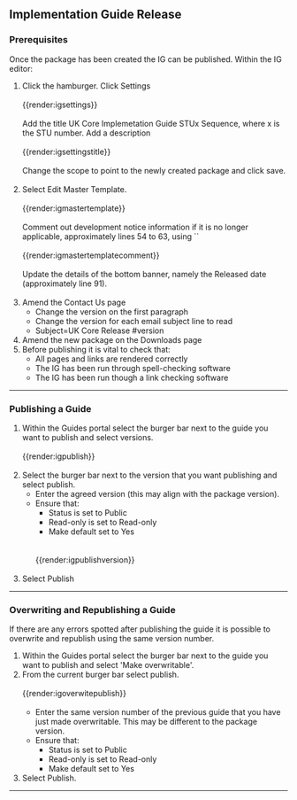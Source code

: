 ## Implementation Guide Release

### Prerequisites
Once the package has been created the IG can be published. Within the IG editor:

<ol>
<li>Click the hamburger. Click Settings
 <br><br>
 {{render:igsettings}}
 <br><br>
  Add the title UK Core Implemetation Guide STUx Sequence, where x is the STU number. Add a description
  <br><br>
 {{render:igsettingstitle}}
 <br><br>
  Change the scope to point to the newly created package and click save.
 <br><br></li>
<li>Select Edit Master Template.
<br><Br>
 {{render:igmastertemplate}}
 <br><Br>
  Comment out development notice information if it is no longer applicable, approximately lines 54 to 63, using `<!-- [block of code] -->`
  <br><Br>
 {{render:igmastertemplatecomment}}
<br><Br>
  Update the details of the bottom banner, namely the Released date (approximately line 91).
 <br><br></li>
<li>Amend the Contact Us page
<ul> 
<li>Change the version on the first paragraph</li>
<li>Change the version for each email subject line to read</li>
<li>Subject=UK Core Release #version </li>
</ul>
</li>
<li>Amend the new package on the Downloads page</li>
<li>Before publishing it is vital to check that:
<ul> 
<li>All pages and links are rendered correctly</li>
<li>The IG has been run through spell-checking software</li>
<li>The IG has been run though a link checking software </li>
</ul></li>
</ol>

---

### Publishing a Guide

<ol>
<li>Within the Guides portal select the burger bar next to the guide you want to publish and select versions.
<br><br>
{{render:igpublish}}
<br><br></li>
<li>Select the burger bar next to the version that you want publishing and select publish.
  <ul>
    <li>Enter the agreed version (this may align with the package version).</li>
    <li>Ensure that:
      <ul>
      <li>Status is set to Public</li>
      <li>Read-only is set to Read-only
      <li>Make default set to Yes </li>
      </ul>
    <br><br>
    {{render:igpublishversion}}
    <br><br>
    </li>
  </ul>
</li>
<li>Select Publish</li>
</ol>

---

### Overwriting and Republishing a Guide

If there are any errors spotted after publishing the guide it is possible to overwrite and republish using the same version number.

<ol>
<li>Within the Guides portal select the burger bar next to the guide you want to publish and select 'Make overwritable'.</li>
<li>From the current burger bar select publish.
 <br><br>
 {{render:igoverwitepublish}}
 <br><br>
 <ul>
  <li>Enter the same version number of the previous guide that you have just made overwritable. This may be different to the package version.</li>
  <li>Ensure that:
    <ul>
    <li>Status is set to Public</li>
    <li>Read-only is set to Read-only
    <li>Make default set to Yes </li>
    </ul>
  </li>
 </ul>
 </li>
<li>Select Publish.</li>
</ol>

<hr class="thickline">